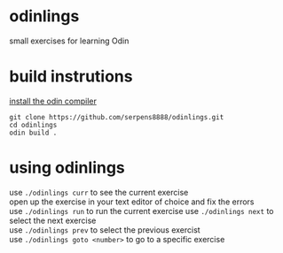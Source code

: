 # odinlings 
small exercises for learning Odin



# build instrutions

[install the odin compiler](https://odin-lang.org/docs/install/)

```
git clone https://github.com/serpens8888/odinlings.git
cd odinlings
odin build .
```


# using odinlings

use ```./odinlings curr``` to see the current exercise  
open up the exercise in your text editor of choice and fix the errors   
use ```./odinlings run``` to run the current exercise 
use ```./odinlings next``` to select the next exercise  
use ```./odinlings prev``` to select the previous exercist  
use ```./odinlings goto <number>``` to go to a specific exercise  
